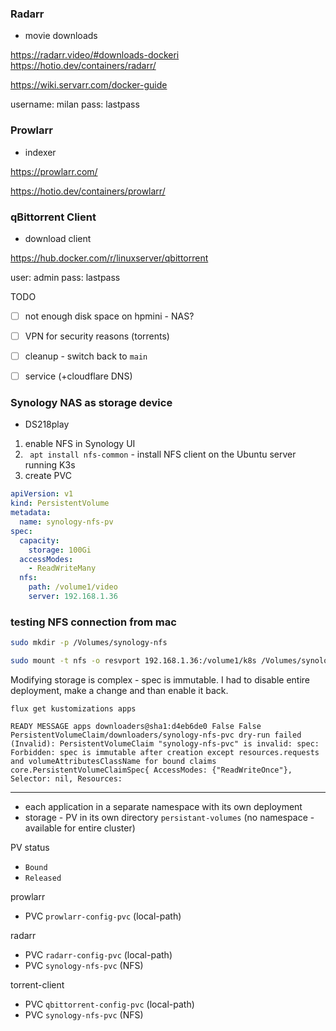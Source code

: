 ### Radarr

- movie downloads

https://radarr.video/#downloads-dockeri
https://hotio.dev/containers/radarr/

https://wiki.servarr.com/docker-guide


username: milan
pass: lastpass

### Prowlarr

- indexer

https://prowlarr.com/

https://hotio.dev/containers/prowlarr/


### qBittorrent Client

- download client

https://hub.docker.com/r/linuxserver/qbittorrent

user: admin
pass: lastpass

TODO

- [ ] not enough disk space on hpmini - NAS?
- [ ] VPN for security reasons (torrents)
- [ ] cleanup - switch back to `main`
- [ ] service (+cloudflare DNS)


### Synology NAS as storage device

- DS218play

1. enable NFS in Synology UI
2. ` apt install nfs-common` - install NFS client on the Ubuntu server running K3s
3. create PVC

```yaml
apiVersion: v1  
kind: PersistentVolume  
metadata:  
  name: synology-nfs-pv  
spec:  
  capacity:  
    storage: 100Gi  
  accessModes:  
    - ReadWriteMany  
  nfs:  
    path: /volume1/video 
    server: 192.168.1.36
```


### testing NFS connection from mac

```bash
sudo mkdir -p /Volumes/synology-nfs

sudo mount -t nfs -o resvport 192.168.1.36:/volume1/k8s /Volumes/synology-nfs
```


Modifying storage is complex - spec is immutable. I had to disable entire deployment, make a change and than enable it back.


```
flux get kustomizations apps

READY MESSAGE apps downloaders@sha1:d4eb6de0 False False PersistentVolumeClaim/downloaders/synology-nfs-pvc dry-run failed (Invalid): PersistentVolumeClaim "synology-nfs-pvc" is invalid: spec: Forbidden: spec is immutable after creation except resources.requests and volumeAttributesClassName for bound claims core.PersistentVolumeClaimSpec{ AccessModes: {"ReadWriteOnce"}, Selector: nil, Resources:
```

---

- each application in a separate namespace with its own deployment
- storage - PV in its own directory `persistant-volumes` (no namespace - available for entire cluster)


PV status

- `Bound`
- `Released`


prowlarr

- PVC `prowlarr-config-pvc` (local-path)

radarr

- PVC `radarr-config-pvc` (local-path)
- PVC `synology-nfs-pvc` (NFS)

torrent-client

- PVC `qbittorrent-config-pvc` (local-path)
- PVC `synology-nfs-pvc` (NFS)